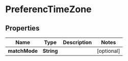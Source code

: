 
# PreferencTimeZone

## Properties
Name | Type | Description | Notes
------------ | ------------- | ------------- | -------------
**matchMode** | **String** |  |  [optional]



